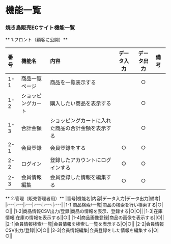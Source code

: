 # 機能一覧
### 焼き鳥販売ECサイト機能一覧
** 1.フロント（顧客に公開）**

|番号|機能名|内容|データ入力|データ出力|備考|
|:---|:---|:---|:---:|:---:|:---|
|1-1|商品一覧ページ|商品を一覧表示する||○||
|1-2|ショッピングカート|購入したい商品を表示する||○||
|1-3|合計金額|ショッピングカートに入れた商品の合計金額を表示する||○||
|2-1|会員登録|会員登録をする|○|○||
|2-2|ログイン|登録したアカウントにログインする|○|○||
|2-3|会員情報編集|会員登録した情報を編集する|○|○||

** 2.管理（販売管理者用）**
|番号|機能名|内容|データ入力|データ出力|備考|
|:---|:---|:---|:---:|:---:|:---|
|1-1|商品検索/一覧|商品の検索を行い検索する|○|○||
|1-2|商品情報CSV出力/登録|商品の情報を表示、登録する|○|○||
|1-3|在庫情報|在庫の情報を表示する||○||
|1-4|商品画像登録|商品の画像を表示する||○||
|2-1|会員情報検索/一覧|会員情報を検索し一覧を表示する|○|○||
|2-2|会員情報CSV出力/登録||○|○||
|2-3|会員情報編集|会員登録をした情報を編集する|○|○||
